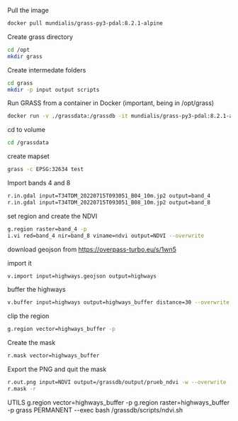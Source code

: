 Pull the image
 ```bash 
docker pull mundialis/grass-py3-pdal:8.2.1-alpine
```
Create grass directory
 ```bash 
cd /opt
mkdir grass
```
Create intermedate folders
 ```bash 
cd grass
mkdir -p input output scripts
```

Run GRASS from a container in Docker
(important, being in /opt/grass)
 ```bash 
docker run -v ./grassdata:/grassdb -it mundialis/grass-py3-pdal:8.2.1-alpine bash
```

cd to volume
 ```bash 
cd /grassdata
```

create mapset

 ```bash 
grass -c EPSG:32634 test
```


Import bands 4 and 8
 ```bash 
r.in.gdal input=T34TDM_20220715T093051_B04_10m.jp2 output=band_4
r.in.gdal input=T34TDM_20220715T093051_B08_10m.jp2 output=band_8
```

set region and create the NDVI
 ```bash 
g.region raster=band_4 -p
i.vi red=band_4 nir=band_8 viname=ndvi output=NDVI --overwrite
```

download geojson from https://overpass-turbo.eu/s/1wn5

import it
```bash 
v.import input=highways.geojson output=highways
```

buffer the highways
```bash 
v.buffer input=highways output=highways_buffer distance=30 --overwrite
```

clip the region
```bash 
g.region vector=highways_buffer -p
```
Create the mask
```bash 
r.mask vector=highways_buffer
```

Export the PNG and quit the mask
```bash 
r.out.png input=NDVI output=/grassdb/output/prueb_ndvi -w --overwrite
r.mask -r
```






UTILS
g.region vector=highways_buffer -p
g.region raster=highways_buffer -p
grass PERMANENT --exec bash /grassdb/scripts/ndvi.sh
